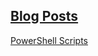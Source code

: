 [Blog Posts](ckwinst.github.io/mssa-blog/)
---
[PowerShell Scripts](https://github.com/ckwinst/MSSA-Portfolio/tree/main/PowerShell-Portfolio/PowerShell-Scripts)
